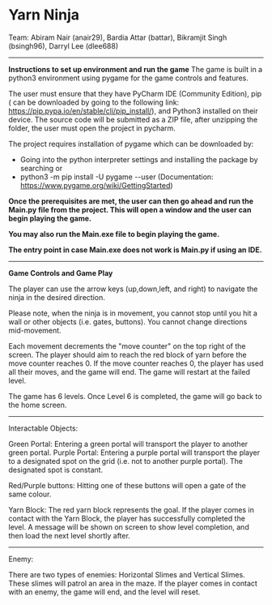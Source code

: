 # Yarn Ninja

Team: Abiram Nair (anair29), Bardia Attar (battar), Bikramjit Singh (bsingh96), Darryl Lee (dlee688)

---

**Instructions to set up environment and run the game**
The game is built in a python3 environment using pygame for the game controls and features.

The user must ensure that they have PyCharm IDE (Community Edition), pip ( can be downloaded by going to the following link:
https://pip.pypa.io/en/stable/cli/pip_install/), and Python3 installed on their device.
The source code will be submitted as a ZIP file, after unzipping the folder, the user must open the project in pycharm.

The project requires installation of pygame which can be downloaded by:

- Going into the python interpreter settings and installing the package by searching
  or
- python3 -m pip install -U pygame --user (Documentation: https://www.pygame.org/wiki/GettingStarted)

**Once the prerequisites are met, the user can then go ahead and run the Main.py file from the project. This will open a window and the user can begin playing the game.**

**You may also run the Main.exe file to begin playing the game.**

**The entry point in case Main.exe does not work is Main.py if using an IDE.**

---

**Game Controls and Game Play**

The player can use the arrow keys (up,down,left, and right) to navigate the ninja in the desired direction.

Please note, when the ninja is in movement, you cannot stop until you hit a wall or other objects (i.e. gates, buttons).
You cannot change directions mid-movement.

Each movement decrements the "move counter" on the top right of the screen. The player should aim to reach the red block of yarn before
the move counter reaches 0. If the move counter reaches 0, the player has used all their moves, and the game will end. The game will restart at the failed
level.

The game has 6 levels. Once Level 6 is completed, the game will go back to the home screen.

---

Interactable Objects:

Green Portal: Entering a green portal will transport the player to another green portal.
Purple Portal: Entering a purple portal will transport the player to a designated spot on the grid (i.e. not to another purple portal). The
designated spot is constant.

Red/Purple buttons: Hitting one of these buttons will open a gate of the same colour.

Yarn Block: The red yarn block represents the goal. If the player comes in contact with the Yarn Block, the player has successfully completed the level.
A message will be shown on screen to show level completion, and then load the next level shortly after.

---

Enemy:

There are two types of enemies: Horizontal Slimes and Vertical Slimes. These slimes will patrol an area in the maze. If the player comes in
contact with an enemy, the game will end, and the level will reset.

